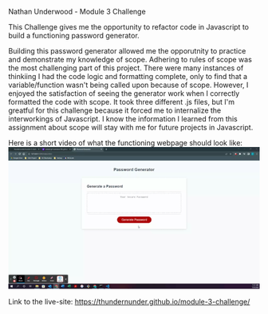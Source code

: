 Nathan Underwood - Module 3 Challenge

This Challenge gives me the opportunity to refactor code in Javascript to build a functioning password generator.   

Building this password generator allowed me the opporutnity to practice and demonstrate my knowledge of scope. Adhering to rules of scope was the most challenging part of this project. There were many instances of thinkiing I had the code logic and formatting complete, only to find that a variable/function wasn't being called upon because of scope. However, I enjoyed the satisfaction of seeing the generator work when I correctly formatted the code with scope. It took three different .js files, but I'm greatful for this challenge because it forced me to internalize the interworkings of Javascript. I know the information I learned from this assignment about scope will stay with me for future projects in Javascript.  

Here is a short video of what the functioning webpage should look like: <img src= "https://github.com/thundernunder/module-3-challenge/blob/main/assets/password-generator.gif" alt="Password Generator Runthrough">

Link to the live-site: https://thundernunder.github.io/module-3-challenge/